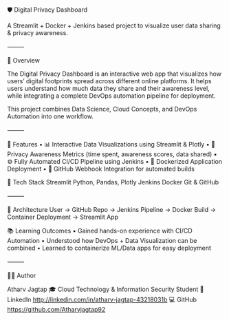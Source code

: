 🛡️ Digital Privacy Dashboard

A Streamlit + Docker + Jenkins based project to visualize user data sharing & privacy awareness.

⸻

📖 Overview

The Digital Privacy Dashboard is an interactive web app that visualizes how users’ digital footprints spread across different online platforms.
It helps users understand how much data they share and their awareness level, while integrating a complete DevOps automation pipeline for deployment.

This project combines Data Science, Cloud Concepts, and DevOps Automation into one workflow.

⸻

🚀 Features
	•	📊 Interactive Data Visualizations using Streamlit & Plotly
	•	🧠 Privacy Awareness Metrics (time spent, awareness scores, data shared)
	•	⚙️ Fully Automated CI/CD Pipeline using Jenkins
	•	🐳 Dockerized Application Deployment
	•	🔗 GitHub Webhook Integration for automated builds

🧰 Tech Stack 
Streamlit
Python, Pandas, Plotly
Jenkins
Docker
Git & GitHub


⸻

🧩 Architecture
User → GitHub Repo → Jenkins Pipeline → Docker Build → Container Deployment → Streamlit App

📚 Learning Outcomes
	•	Gained hands-on experience with CI/CD Automation
	•	Understood how DevOps + Data Visualization can be combined
	•	Learned to containerize ML/Data apps for easy deployment

⸻

👨‍💻 Author

Atharv Jagtap
🎓 Cloud Technology & Information Security Student
🔗 LinkedIn
http://linkedin.com/in/atharv-jagtap-43218031b
💻 GitHub
https://github.com/Atharvjagtap92

